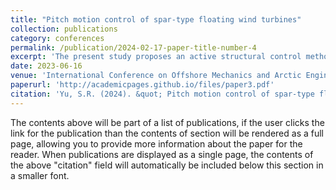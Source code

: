 ```yaml
---
title: "Pitch motion control of spar-type floating wind turbines"
collection: publications
category: conferences
permalink: /publication/2024-02-17-paper-title-number-4
excerpt: 'The present study proposes an active structural control method utilizing a plate hinged at the bottom of a spar-type floating substructure as an external control device. The controller is developed under an optimal declutching control framework, in which the damping coefficient of the PTO system is set as a binary function. It is found that current optimal declutching control strategy can effectively minimize the pitch motion of the spar-type substructure and maximize the PTO’s power simultaneously.'
date: 2023-06-16
venue: 'International Conference on Offshore Mechanics and Arctic Engineering'
paperurl: 'http://academicpages.github.io/files/paper3.pdf'
citation: 'Yu, S.R. (2024). &quot; Pitch motion control of spar-type floating wind turbines.&quot; <i>International Conference on Offshore Mechanics and Arctic Engineering</i>. 86908(V008T09A027).'
---
```


The contents above will be part of a list of publications, if the user clicks the link for the publication than the contents of section will be rendered as a full page, allowing you to provide more information about the paper for the reader. When publications are displayed as a single page, the contents of the above "citation" field will automatically be included below this section in a smaller font.
